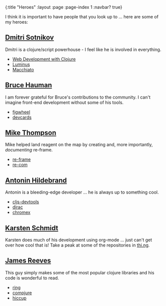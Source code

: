 {:title "Heroes"
 :layout :page
 :page-index 1
 :navbar? true}

I think it is important to have people that you look up to ... here are some of my heroes:

## [Dmitri Sotnikov](http://yogthos.net/)

Dmitri is a clojure/script powerhouse - I feel like he is involved in everything.

* [Web Development with Clojure](https://pragprog.com/book/dswdcloj2/web-development-with-clojure-second-edition)
* [Luminus](http://www.luminusweb.net/)
* [Macchiato](https://github.com/macchiato-framework)

## [Bruce Hauman](https://github.com/bhauman)

I am forever grateful for Bruce's contributions to the community.  I can't imagine front-end development without some of his tools.

* [figwheel](https://github.com/bhauman/lein-figwheel)
* [devcards](https://github.com/bhauman/devcards)

## [Mike Thompson](https://github.com/mike-thompson-day8)

Mike helped land reagent on the map by creating and, more importantly, *documenting* re-frame.

* [re-frame](https://github.com/Day8/re-frame)
* [re-com](https://github.com/Day8/re-com)

## [Antonin Hildebrand](https://github.com/darwin)

Antonin is a bleeding-edge developer ... he is always up to something cool.

* [cljs-devtools](https://github.com/binaryage/cljs-devtools)
* [dirac](https://github.com/binaryage/dirac)
* [chromex](https://github.com/binaryage/chromex)

## [Karsten Schmidt](https://github.com/postspectacular)

Karsten does much of his development using org-mode ... just can't get over how cool that is!  Take a peak at some of the repositories in [thi.ng](https://github.com/thi-ng).

## [James Reeves](https://github.com/weavejester)

This guy simply makes some of the most popular clojure libraries and his code is wonderful to read.

* [ring](https://github.com/ring-clojure/ring)
* [compjure](https://github.com/weavejester/compojure)
* [hiccup](https://github.com/weavejester/hiccup)
